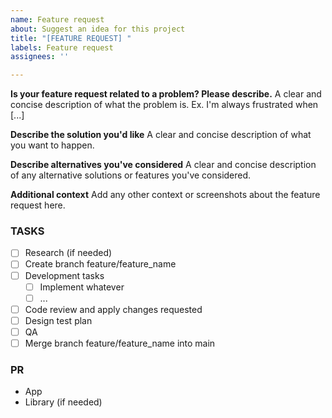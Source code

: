 ```yaml
---
name: Feature request
about: Suggest an idea for this project
title: "[FEATURE REQUEST] "
labels: Feature request
assignees: ''

---
```


**Is your feature request related to a problem? Please describe.**
A clear and concise description of what the problem is. Ex. I'm always frustrated when [...]

**Describe the solution you'd like**
A clear and concise description of what you want to happen.

**Describe alternatives you've considered**
A clear and concise description of any alternative solutions or features you've considered.

**Additional context**
Add any other context or screenshots about the feature request here.


### TASKS

- [ ] Research (if needed)
- [ ] Create branch feature/feature_name
- [ ] Development tasks
  - [ ] Implement whatever
  - [ ] ...
- [ ] Code review and apply changes requested
- [ ] Design test plan
- [ ] QA
- [ ] Merge branch feature/feature_name into main

### PR

- App
- Library (if needed)

